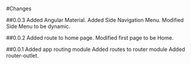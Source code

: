 #Changes

##0.0.3
Added Angular Material.
Added Side Navigation Menu.
Modified Side Menu to be dynamic.

##0.0.2
Added route to home page.
Modified first page to be Home.

##0.0.1
Added app routing module
Added routes to router module
Added router-outlet.